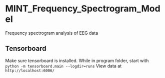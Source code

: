 # MINT_Frequency_Spectrogram_Model
 Frequency spectrogram analysis of EEG data
 
## Tensorboard
Make sure tensorboard is installed. 
While in program folder, start with 
`python -m tensorboard.main --logdir=runs`
View data at 
`http://localhost:6006/`
